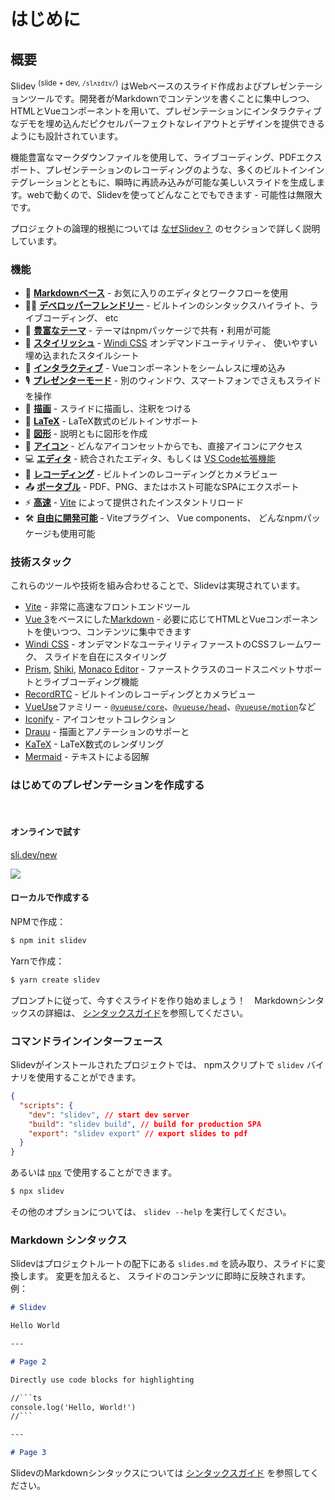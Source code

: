 # はじめに

## 概要

Slidev <sup>(slide + dev, `/slʌɪdɪv/`)</sup> はWebベースのスライド作成およびプレゼンテーションツールです。開発者がMarkdownでコンテンツを書くことに集中しつつ、HTMLとVueコンポーネントを用いて、プレゼンテーションにインタラクティブなデモを埋め込んだピクセルパーフェクトなレイアウトとデザインを提供できるようにも設計されています。

機能豊富なマークダウンファイルを使用して、ライブコーディング、PDFエクスポート、プレゼンテーションのレコーディングのような、多くのビルトインインテグレーションとともに、瞬時に再読み込みが可能な美しいスライドを生成します。webで動くので、Slidevを使ってどんなことでもできます - 可能性は無限大です。

プロジェクトの論理的根拠については [なぜSlidev？](/guide/why) のセクションで詳しく説明しています。

### 機能

- 📝 [**Markdownベース**](/guide/syntax.html) - お気に入りのエディタとワークフローを使用
- 🧑‍💻 [**デベロッパーフレンドリー**](/guide/syntax.html#コードブロック) - ビルトインのシンタックスハイライト、ライブコーディング、 etc
- 🎨 [**豊富なテーマ**](/themes/gallery.html) - テーマはnpmパッケージで共有・利用が可能
- 🌈 [**スタイリッシュ**](/guide/syntax.html#埋め込みスタイル) - [Windi CSS](https://windicss.org/) オンデマンドユーティリティ、 使いやすい埋め込まれたスタイルシート
- 🤹 [**インタラクティブ**](/custom/directory-structure.html#コンポーネント) - Vueコンポーネントをシームレスに埋め込み
- 🎙 [**プレゼンターモード**](/guide/presenter-mode.html) - 別のウィンドウ、スマートフォンでさえもスライドを操作
- 🎨 [**描画**](/guide/drawing.html) - スライドに描画し、注釈をつける
- 🧮 [**LaTeX**](/guide/syntax.html#latex) - LaTeX数式のビルトインサポート
- 📰 [**図形**](/guide/syntax.html#図形) - 説明ともに図形を作成 
- 🌟 [**アイコン**](/guide/syntax.html#アイコン) - どんなアイコンセットからでも、直接アイコンにアクセス
- 💻 [**エディタ**](/guide/editors.html) - 統合されたエディタ、もしくは [VS Code拡張機能](https://github.com/slidevjs/slidev-vscode)
- 🎥 [**レコーディング**](/guide/recording.html) - ビルトインのレコーディングとカメラビュー
- 📤 [**ポータブル**](/guide/exporting.html) - PDF、PNG、またはホスト可能なSPAにエクスポート
- ⚡️ [**高速**](https://vitejs.dev) - [Vite](https://vitejs.dev) によって提供されたインスタントリロード
- 🛠 [**自由に開発可能**](/custom/config-vite.html) - Viteプラグイン、 Vue components、 どんなnpmパッケージも使用可能

### 技術スタック

これらのツールや技術を組み合わせることで、Slidevは実現されています。

- [Vite](https://vitejs.dev) - 非常に高速なフロントエンドツール
- [Vue 3](https://v3.ja.vuejs.org/)をベースにした[Markdown](https://daringfireball.net/projects/markdown/syntax) - 必要に応じてHTMLとVueコンポーネントを使いつつ、コンテンツに集中できます
- [Windi CSS](https://github.com/windicss/windicss) - オンデマンドなユーティリティファーストのCSSフレームワーク、 スライドを自在にスタイリング
- [Prism](https://github.com/PrismJS/prism), [Shiki](https://github.com/shikijs/shiki), [Monaco Editor](https://github.com/Microsoft/monaco-editor) - ファーストクラスのコードスニペットサポートとライブコーディング機能
- [RecordRTC](https://recordrtc.org) - ビルトインのレコーディングとカメラビュー
- [VueUse](https://vueuse.org)ファミリー -  [`@vueuse/core`](https://github.com/vueuse/vueuse)、[`@vueuse/head`](https://github.com/vueuse/head)、[`@vueuse/motion`](https://github.com/vueuse/motion)など
- [Iconify](https://iconify.design/) - アイコンセットコレクション
- [Drauu](https://github.com/antfu/drauu) - 描画とアノテーションのサポーと
- [KaTeX](https://katex.org/) - LaTeX数式のレンダリング
- [Mermaid](https://mermaid-js.github.io/mermaid) - テキストによる図解

### はじめてのプレゼンテーションを作成する

<br>

#### オンラインで試す

[sli.dev/new](https://sli.dev/new)

[![](https://developer.stackblitz.com/img/open_in_stackblitz.svg)](https://sli.dev/new)

#### ローカルで作成する

NPMで作成：

```bash
$ npm init slidev
```

Yarnで作成：

```bash
$ yarn create slidev
```

プロンプトに従って、今すぐスライドを作り始めましょう！　Markdownシンタックスの詳細は、 [シンタックスガイド](/guide/syntax)を参照してください。

### コマンドラインインターフェース

Slidevがインストールされたプロジェクトでは、 npmスクリプトで `slidev` バイナリを使用することができます。

```json
{
  "scripts": {
    "dev": "slidev", // start dev server
    "build": "slidev build", // build for production SPA
    "export": "slidev export" // export slides to pdf
  }
}
```

あるいは [`npx`](https://www.npmjs.com/package/npx) で使用することができます。

```bash
$ npx slidev
```

その他のオプションについては、 `slidev --help` を実行してください。

### Markdown シンタックス

Slidevはプロジェクトルートの配下にある `slides.md` を読み取り、スライドに変換します。 変更を加えると、 スライドのコンテンツに即時に反映されます。 例：

~~~md
# Slidev

Hello World

---

# Page 2

Directly use code blocks for highlighting

//```ts
console.log('Hello, World!')
//```

---

# Page 3
~~~

SlidevのMarkdownシンタックスについては [シンタックスガイド](/guide/syntax) を参照してください。

